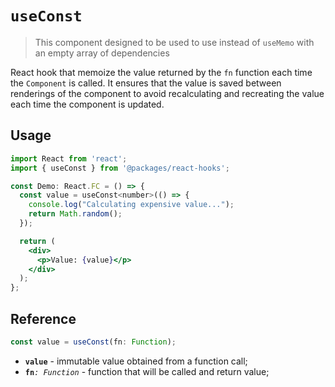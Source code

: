 # `useConst`

> This component designed to be used to use instead of `useMemo` with an empty array of dependencies

React hook that memoize the value returned by the `fn` function each time the `Component` is called. It ensures that the value is saved between renderings of the component to avoid recalculating and recreating the value each time the component is updated.

## Usage

```jsx
import React from 'react';
import { useConst } from '@packages/react-hooks';

const Demo: React.FC = () => {
  const value = useConst<number>(() => {
    console.log("Calculating expensive value...");
    return Math.random();
  });

  return (
    <div>
      <p>Value: {value}</p>
    </div>
  );
};
```

## Reference

```ts
const value = useConst(fn: Function);
```

- **`value`** - immutable value obtained from a function call;
- **`fn`**_`: Function`_ - function that will be called and return value;
